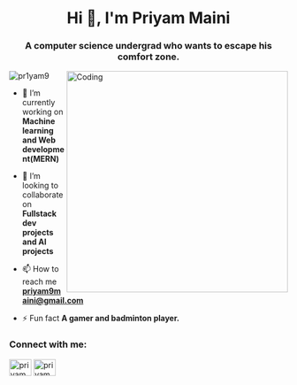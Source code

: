 
<h1 align="center">Hi 👋, I'm Priyam Maini</h1>
<h3 align="center">A computer science undergrad who wants to escape his comfort zone.</h3>
<img align="right" alt="Coding" width="400"
src="https://user-images.githubusercontent.com/74038190/225813708-98b745f2-7d22-48cf-9150-083f1b00d6c9.gif">

<p align="left"> <img src="https://komarev.com/ghpvc/?username=pr1yam9&label=Profile%20views&color=0e75b6&style=flat" alt="pr1yam9" /> </p>

- 🔭 I’m currently working on **Machine learning and Web development(MERN)**

- 👯 I’m looking to collaborate on **Fullstack dev projects and AI projects**

- 📫 How to reach me **priyam9maini@gmail.com**

<!-- - 📄 Know about my experiences [My Resume](https://online.flippingbook.com/view/287718852/) -->

- ⚡ Fun fact **A gamer and badminton player.**

<h3 align="left">Connect with me:</h3>
<p align="left">
<a href="https://www.linkedin.com/in/priyam-maini-9730a419b/" target="blank"><img align="center" src="https://raw.githubusercontent.com/rahuldkjain/github-profile-readme-generator/master/src/images/icons/Social/linked-in-alt.svg" alt="priyam maini" height="30" width="40" /></a>
<a href="https://x.com/priyam9maini" target="blank"><img align="center" src="https://raw.githubusercontent.com/rahuldkjain/github-profile-readme-generator/master/src/images/icons/Social/twitter-alt.svg" alt="priyam maini" height="30" width="40" /></a>
</p>



